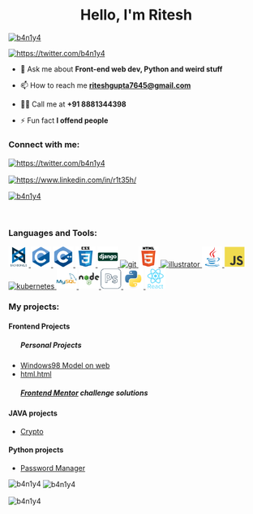 <h1 align="center">Hello, I'm Ritesh</h1>

<!--<p align="left"> <img src="https://komarev.com/ghpvc/?username=b4n1y4&label=Profile%20views&color=0e75b6&style=flat" alt="b4n1y4" /> </p>-->

<p align="left"> <a href="https://github.com/ryo-ma/github-profile-trophy"><img src="https://github-profile-trophy.vercel.app/?username=b4n1y4" alt="b4n1y4" /></a> </p>

<p align="left"> <a href="https://twitter.com/https://twitter.com/b4n1y4" target="blank"><img src="https://img.shields.io/twitter/follow/https://twitter.com/riteshg70143699?logo=twitter&style=for-the-badge" alt="https://twitter.com/b4n1y4" /></a> </p>

- 💬 Ask me about **Front-end web dev, Python and weird stuff**

- 📫 How to reach me **riteshgupta7645@gmail.com**

- 🤙🏻 Call me at **+91 8881344398**

- ⚡ Fun fact **I offend people**

<h3 align="left">Connect with me:</h3>
<p align="left">
<a href="https://twitter.com/https://twitter.com/b4n1y4" target="blank"><img align="center" src="https://raw.githubusercontent.com/rahuldkjain/github-profile-readme-generator/neutral-icons/src/images/icons/Social/twitter.svg" alt="https://twitter.com/b4n1y4" height="30" width="40" /></a><br>
  
<a href="https://linkedin.com/in/r1t35h/" target="_blank"><img align="center" src="https://raw.githubusercontent.com/rahuldkjain/github-profile-readme-generator/neutral-icons/src/images/icons/Social/linked-in-alt.svg" alt="https://www.linkedin.com/in/r1t35h/" height="30" width="40" /></a><br>

<a href="https://instagram.com/ban1ya" target="_blank"><img align="center" src="https://raw.githubusercontent.com/rahuldkjain/github-profile-readme-generator/neutral-icons/src/images/icons/Social/instagram.svg" alt="b4n1y4" height="30" width="40" /></a>
</p><br>

<h3 align="left">Languages and Tools:</h3>
<p align="left"> <a href="https://backbonejs.org" target="_blank"> <img src="https://raw.githubusercontent.com/devicons/devicon/master/icons/backbonejs/backbonejs-original-wordmark.svg" alt="backbonejs" width="40" height="40"/> </a> <a href="https://www.cprogramming.com/" target="_blank"> <img src="https://raw.githubusercontent.com/devicons/devicon/master/icons/c/c-original.svg" alt="c" width="40" height="40"/> </a> <a href="https://www.w3schools.com/cpp/" target="_blank"> <img src="https://raw.githubusercontent.com/devicons/devicon/master/icons/cplusplus/cplusplus-original.svg" alt="cplusplus" width="40" height="40"/> </a> <a href="https://www.w3schools.com/css/" target="_blank"> <img src="https://raw.githubusercontent.com/devicons/devicon/master/icons/css3/css3-original-wordmark.svg" alt="css3" width="40" height="40"/> </a> <a href="https://www.djangoproject.com/" target="_blank"> <img src="https://raw.githubusercontent.com/devicons/devicon/master/icons/django/django-original.svg" alt="django" width="40" height="40"/> </a> <a href="https://git-scm.com/" target="_blank"> <img src="https://www.vectorlogo.zone/logos/git-scm/git-scm-icon.svg" alt="git" width="40" height="40"/> </a> <a href="https://www.w3.org/html/" target="_blank"> <img src="https://raw.githubusercontent.com/devicons/devicon/master/icons/html5/html5-original-wordmark.svg" alt="html5" width="40" height="40"/> </a> <a href="https://www.adobe.com/in/products/illustrator.html" target="_blank"> <img src="https://www.vectorlogo.zone/logos/adobe_illustrator/adobe_illustrator-icon.svg" alt="illustrator" width="40" height="40"/> </a> <a href="https://www.java.com" target="_blank"> <img src="https://raw.githubusercontent.com/devicons/devicon/master/icons/java/java-original.svg" alt="java" width="40" height="40"/> </a> <a href="https://developer.mozilla.org/en-US/docs/Web/JavaScript" target="_blank"> <img src="https://raw.githubusercontent.com/devicons/devicon/master/icons/javascript/javascript-original.svg" alt="javascript" width="40" height="40"/> </a> <a href="https://kubernetes.io" target="_blank"> <img src="https://www.vectorlogo.zone/logos/kubernetes/kubernetes-icon.svg" alt="kubernetes" width="40" height="40"/> </a> <a href="https://www.mysql.com/" target="_blank"> <img src="https://raw.githubusercontent.com/devicons/devicon/master/icons/mysql/mysql-original-wordmark.svg" alt="mysql" width="40" height="40"/> </a> <a href="https://nodejs.org" target="_blank"> <img src="https://raw.githubusercontent.com/devicons/devicon/master/icons/nodejs/nodejs-original-wordmark.svg" alt="nodejs" width="40" height="40"/> </a> <a href="https://www.photoshop.com/en" target="_blank"> <img src="https://raw.githubusercontent.com/devicons/devicon/master/icons/photoshop/photoshop-line.svg" alt="photoshop" width="40" height="40"/> </a> <a href="https://www.python.org" target="_blank"> <img src="https://raw.githubusercontent.com/devicons/devicon/master/icons/python/python-original.svg" alt="python" width="40" height="40"/> </a> <a href="https://reactjs.org/" target="_blank"> <img src="https://raw.githubusercontent.com/devicons/devicon/master/icons/react/react-original-wordmark.svg" alt="react" width="40" height="40"/> </a> </p>

<h3 align="left">My projects:</h3>
  <h4 align = "left">Frontend Projects</h4>
  <ul>
  <h5>Personal Projects</h5>
    <li><a href = "https://b4n1y4.github.io/win98/"> Windows98 Model on web </a> </li>
    <li><a href = "https://b4n1y4.github.io/html.html/">html.html </a> </li>
  <h5><a href = "https://frontendmentor.io/profile/b4n1y4/">Frontend Mentor</a> challenge solutions </h5>
  </ul>
  <h4 align = "left">JAVA projects</h4>
  <ul>
  <li><a href = "https://github.com/b4n1y4/Crypto/">Crypto</a></li>
  </ul>
  <h4 align = "left">Python projects</h4>
  <ul>
  <li><a href = "https://github.com/b4n1y4/Password_manager/">Password Manager</a></li>
  </ul>
<p><img align="left" src="https://github-readme-stats.vercel.app/api/top-langs?username=b4n1y4&show_icons=true&locale=en&layout=compact" alt="b4n1y4" /></p>

<p>&nbsp;<img align="center" src="https://github-readme-stats.vercel.app/api?username=b4n1y4&show_icons=true&locale=en" alt="b4n1y4" /></p>

<p><img align="center" src="https://github-readme-streak-stats.herokuapp.com/?user=b4n1y4&" alt="b4n1y4" /></p>
